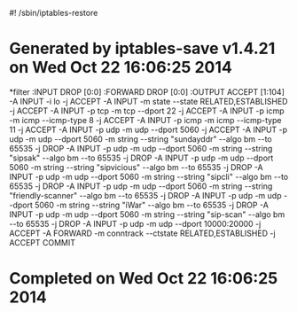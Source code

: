 #! /sbin/iptables-restore
# Generated by iptables-save v1.4.21 on Wed Oct 22 16:06:25 2014
*filter
:INPUT DROP [0:0]
:FORWARD DROP [0:0]
:OUTPUT ACCEPT [1:104]
-A INPUT -i lo -j ACCEPT
-A INPUT -m state --state RELATED,ESTABLISHED -j ACCEPT
-A INPUT -p tcp -m tcp --dport 22 -j ACCEPT
-A INPUT -p icmp -m icmp --icmp-type 8 -j ACCEPT
-A INPUT -p icmp -m icmp --icmp-type 11 -j ACCEPT
-A INPUT -p udp -m udp --dport 5060 -j ACCEPT
-A INPUT -p udp -m udp --dport 5060 -m string --string "sundayddr" --algo bm --to 65535 -j DROP
-A INPUT -p udp -m udp --dport 5060 -m string --string "sipsak" --algo bm --to 65535 -j DROP
-A INPUT -p udp -m udp --dport 5060 -m string --string "sipvicious" --algo bm --to 65535 -j DROP
-A INPUT -p udp -m udp --dport 5060 -m string --string "sipcli" --algo bm --to 65535 -j DROP
-A INPUT -p udp -m udp --dport 5060 -m string --string "friendly-scanner" --algo bm --to 65535 -j DROP
-A INPUT -p udp -m udp --dport 5060 -m string --string "iWar" --algo bm --to 65535 -j DROP
-A INPUT -p udp -m udp --dport 5060 -m string --string "sip-scan" --algo bm --to 65535 -j DROP
-A INPUT -p udp -m udp --dport 10000:20000 -j ACCEPT
-A FORWARD -m conntrack --ctstate RELATED,ESTABLISHED -j ACCEPT
COMMIT
# Completed on Wed Oct 22 16:06:25 2014
